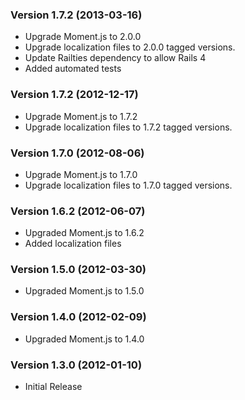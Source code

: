 ### Version 1.7.2 (2013-03-16)
- Upgrade Moment.js to 2.0.0
- Upgrade localization files to 2.0.0 tagged versions.
- Update Railties dependency to allow Rails 4
- Added automated tests

### Version 1.7.2 (2012-12-17)
- Upgrade Moment.js to 1.7.2
- Upgrade localization files to 1.7.2 tagged versions.

### Version 1.7.0 (2012-08-06)
- Upgrade Moment.js to 1.7.0
- Upgrade localization files to 1.7.0 tagged versions.

### Version 1.6.2 (2012-06-07)
- Upgraded Moment.js to 1.6.2
- Added localization files

### Version 1.5.0 (2012-03-30)
- Upgraded Moment.js to 1.5.0

### Version 1.4.0 (2012-02-09)
- Upgraded Moment.js to 1.4.0

### Version 1.3.0 (2012-01-10)
- Initial Release








